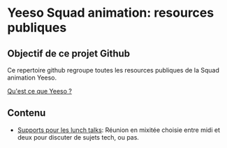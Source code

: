 # Yeeso Squad animation: resources publiques

## Objectif de ce projet Github

Ce repertoire github regroupe toutes les resources publiques de la Squad animation Yeeso.

[Qu'est ce que Yeeso ?](https://yeeso.fr/)

## Contenu

- [Supports pour les lunch talks](lunch-talks/README.md): Réunion en mixitée choisie entre midi et deux pour discuter de sujets tech, ou pas.